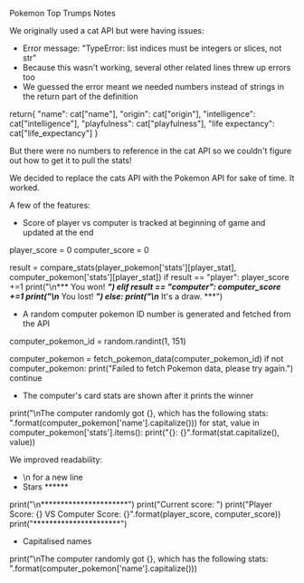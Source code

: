 Pokemon Top Trumps Notes

We originally used a cat API but were having issues:

- Error message: "TypeError: list indices must be integers or slices, not str"
- Because this wasn't working, several other related lines threw up errors too
- We guessed the error meant we needed numbers instead of strings in the return part of the definition

 return{
        "name": cat["name"],
        "origin": cat["origin"],
        "intelligence": cat["intelligence"],
        "playfulness": cat["playfulness"],
        "life expectancy": cat["life_expectancy"]
    }

But there were no numbers to reference in the cat API so we couldn't figure out how to get it to pull the stats!

We decided to replace the cats API with the Pokemon API for sake of time. It worked.



A few of the features:

- Score of player vs computer is tracked at beginning of game and updated at the end

player_score = 0
computer_score = 0

 result = compare_stats(player_pokemon['stats'][player_stat], computer_pokemon['stats'][player_stat])
    if result == "player":
        player_score +=1
        print("\n*** You won! ***")
    elif result == "computer":
        computer_score +=1
        print("\n*** You lost! ***")
    else:
        print("\n*** It's a draw. ***")

- A random computer pokemon ID number is generated and fetched from the API

computer_pokemon_id = random.randint(1, 151)

  computer_pokemon = fetch_pokemon_data(computer_pokemon_id)
    if not computer_pokemon:
        print("Failed to fetch Pokemon data, please try again.")
        continue

- The computer's card stats are shown after it prints the winner

 print("\nThe computer randomly got {}, which has the following stats: ".format(computer_pokemon['name'].capitalize()))
    for stat, value in computer_pokemon['stats'].items():
        print("{}: {}".format(stat.capitalize(), value))


We improved readability:

- \n for a new line
- Stars ******

 print("\n**********************")
    print("Current score: ")
    print("Player Score: {} VS Computer Score: {}".format(player_score, computer_score))
    print("**********************")

- Capitalised names

print("\nThe computer randomly got {}, which has the following stats: ".format(computer_pokemon['name'].capitalize()))

